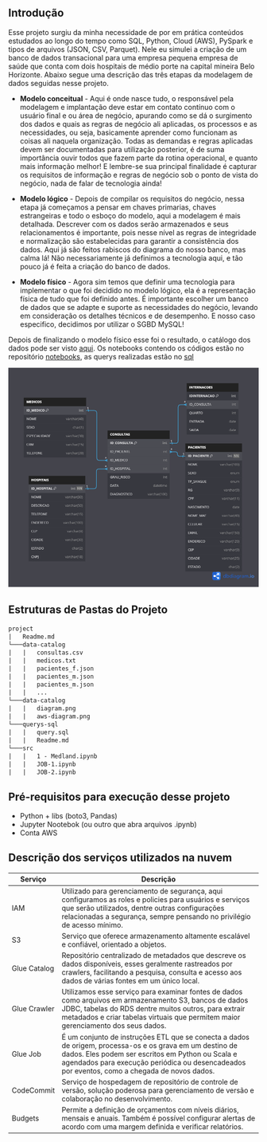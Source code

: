 ## Introdução

Esse projeto surgiu da minha necessidade de por em prática conteúdos estudados ao longo do tempo como SQL, Python, Cloud (AWS), PySpark e tipos de arquivos (JSON, CSV, Parquet). Nele eu simulei a criação de um banco de dados transacional para uma empresa pequena empresa de saúde que conta com dois hospitais de médio porte na capital mineira Belo Horizonte. Abaixo segue uma descrição das três etapas da modelagem de dados seguidas nesse projeto.

* **Modelo conceitual** - Aqui é onde nasce tudo, o responsável pela modelagem e implantação deve estar em contato contínuo com o usuário final e ou área de negócio, apurando como se dá o surgimento dos dados e quais as regras de negócio ali aplicadas, os processos e as necessidades, ou seja, basicamente aprender como funcionam as coisas ali naquela organização. Todas as demandas e regras aplicadas devem ser documentadas para utilização posterior, é de suma importância ouvir todos que fazem parte da rotina operacional, e quanto mais informação melhor! E lembre-se sua principal finalidade é capturar os requisitos de informação e regras de negócio sob o ponto de vista do negócio, nada de falar de tecnologia ainda!

* **Modelo lógico** - Depois de compilar os requisitos do negócio, nessa etapa já começamos a pensar em chaves primarias, chaves estrangeiras e todo o esboço do modelo, aqui a modelagem é mais detalhada. Descrever com os dados serão armazenados e seus relacionamentos é importante, pois nesse nível as regras de integridade e normalização são estabelecidas para garantir a consistência dos dados. Aqui já são feitos rabiscos do diagrama do nosso banco, mas calma lá! Não necessariamente já definimos a tecnologia aqui, e tão pouco já é feita a criação do banco de dados.

* **Modelo físico** - Agora sim temos que definir uma tecnologia para implementar o que foi decidido no modelo lógico, ela é a representação física de tudo que foi definido antes. É importante escolher um banco de dados que se adapte e suporte as necessidades do negócio, levando em consideração os detalhes técnicos e de desempenho. E nosso caso especifico, decidimos por utilizar o SGBD MySQL!

Depois de finalizando o modelo físico esse foi o resultado, o catálogo dos dados pode ser visto [aqui](https://github.com/ViniciusCarneiro54/repositorio_final/tree/main/catalogo). Os notebooks contendo os códigos estão no repositório [notebooks](https://github.com/ViniciusCarneiro54/repositorio_final/tree/main/notebooks), as querys realizadas estão no [sql]()
 
![Diagrama do banco de dados](img/diagram.png)

## Estruturas de Pastas do Projeto

```
project
|   Readme.md
└───data-catalog
|   |   consultas.csv
|   |   medicos.txt
|   |   pacientes_f.json
|   |   pacientes_m.json
|   |   pacientes_m.json
|   |   ...
└───data-catalog
|   |   diagram.png
|   |   aws-diagram.png
└───querys-sql
|   |   query.sql
|   |   Readme.md
└───src
|   |   1 - Medland.ipynb
|   |   JOB-1.ipynb
|   |   JOB-2.ipynb
```

## Pré-requisitos para execução desse projeto

- Python + libs (boto3, Pandas)
- Jupyter Nootebok (ou outro que abra arquivos .ipynb)
- Conta AWS

## Descrição dos serviços utilizados na nuvem

| Serviço      | Descrição                                                                                                                                                                                                                                                    |
| ------------ | ------------------------------------------------------------------------------------------------------------------------------------------------------------------------------------------------------------------------------------------------------------ |
| IAM          | Utilizado para gerenciamento de segurança, aqui configuramos as roles e policies para usuários e serviços que serão utilizados, dentre outras configurações relacionadas a segurança, sempre pensando no privilégio de acesso mínimo.                        |
| S3           | Serviço que oferece armazenamento altamente escalável e confiável, orientado a objetos.                                                                                                                                                                      |
| Glue Catalog | Repositório centralizado de metadados que descreve os dados disponíveis, esses geralmente rastreados por crawlers, facilitando a pesquisa, consulta e acesso aos dados de várias fontes em um único local.                                                   |
| Glue Crawler | Utilizamos esse serviço para examinar fontes de dados como arquivos em armazenamento S3, bancos de dados JDBC, tabelas do RDS dentre muitos outros, para extrair metadados e criar tabelas virtuais que permitem maior gerenciamento dos seus dados.         |
| Glue Job     | É um conjunto de instruções ETL que se conecta a dados de origem, processa-os e os grava em um destino de dados. Eles podem ser escritos em Python ou Scala e agendados para execução periódica ou desencadeados por eventos, como a chegada de novos dados. |
| CodeCommit   | Serviço de hospedagem de repositório de controle de versão, solução poderosa para gerenciamento de versão e colaboração no desenvolvimento.                                                                                                                  |
| Budgets      | Permite a definição de orçamentos com níveis diários, mensais e anuais. Também é possível configurar alertas de acordo com uma margem definida e verificar relatórios.                                                                                       |